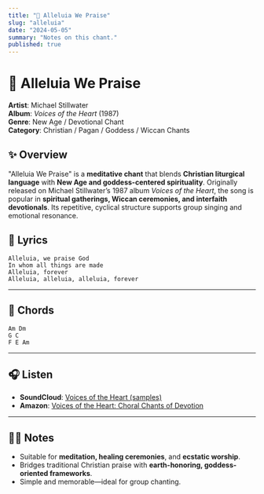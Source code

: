 ```yaml
---
title: "🙌 Alleluia We Praise"
slug: "alleluia"
date: "2024-05-05"
summary: "Notes on this chant."
published: true
---
```

# 🙌 Alleluia We Praise

**Artist**: Michael Stillwater  
**Album**: *Voices of the Heart* (1987)  
**Genre**: New Age / Devotional Chant  
**Category**: Christian / Pagan / Goddess / Wiccan Chants

## ✨ Overview

"Alleluia We Praise" is a **meditative chant** that blends **Christian liturgical language** with **New Age and goddess-centered spirituality**. Originally released on Michael Stillwater’s 1987 album *Voices of the Heart*, the song is popular in **spiritual gatherings, Wiccan ceremonies, and interfaith devotionals**. Its repetitive, cyclical structure supports group singing and emotional resonance.


## 🎵 Lyrics
```
Alleluia, we praise God
In whom all things are made
Alleluia, forever
Alleluia, alleluia, alleluia, forever
```
---

## 🎸 Chords
```
Am Dm
G C
F E Am
```

---

## 🎧 Listen

- **SoundCloud**: [Voices of the Heart (samples)](https://soundcloud.com/michael-stillwater/sets/voices-of-the-heart-samples)  
- **Amazon**: [Voices of the Heart: Choral Chants of Devotion](https://www.amazon.com/Voices-Heart-Choral-Chants-Devotion/dp/B000HFVPAM)

---

## 🧘‍♀️ Notes

- Suitable for **meditation, healing ceremonies**, and **ecstatic worship**.  
- Bridges traditional Christian praise with **earth-honoring, goddess-oriented frameworks**.  
- Simple and memorable—ideal for group chanting.
